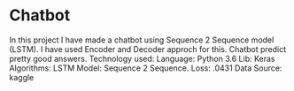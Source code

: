 # Chatbot
In this project I have made a chatbot using Sequence 2 Sequence model (LSTM).
I have used Encoder and Decoder approch for this.
Chatbot predict pretty good answers.
Technology used:
Language: Python 3.6 
Lib: Keras
Algorithms: LSTM
Model: Sequence 2 Sequence.
Loss: .0431 
Data Source: kaggle



